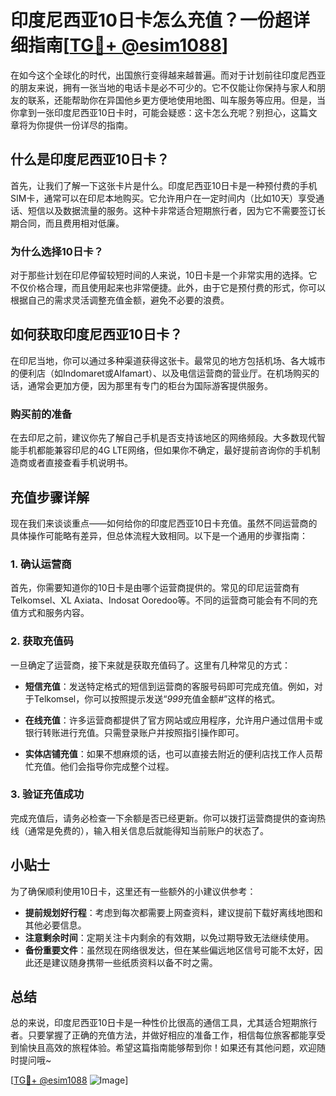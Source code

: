# 印度尼西亚10日卡怎么充值？一份超详细指南[[TG💪+ @esim1088](https://t.me/s/esim1088)]

在如今这个全球化的时代，出国旅行变得越来越普遍。而对于计划前往印度尼西亚的朋友来说，拥有一张当地的电话卡是必不可少的。它不仅能让你保持与家人和朋友的联系，还能帮助你在异国他乡更方便地使用地图、叫车服务等应用。但是，当你拿到一张印度尼西亚10日卡时，可能会疑惑：这卡怎么充呢？别担心，这篇文章将为你提供一份详尽的指南。

## 什么是印度尼西亚10日卡？

首先，让我们了解一下这张卡片是什么。印度尼西亚10日卡是一种预付费的手机SIM卡，通常可以在印尼本地购买。它允许用户在一定时间内（比如10天）享受通话、短信以及数据流量的服务。这种卡非常适合短期旅行者，因为它不需要签订长期合同，而且费用相对低廉。

### 为什么选择10日卡？

对于那些计划在印尼停留较短时间的人来说，10日卡是一个非常实用的选择。它不仅价格合理，而且使用起来也非常便捷。此外，由于它是预付费的形式，你可以根据自己的需求灵活调整充值金额，避免不必要的浪费。

## 如何获取印度尼西亚10日卡？

在印尼当地，你可以通过多种渠道获得这张卡。最常见的地方包括机场、各大城市的便利店（如Indomaret或Alfamart）、以及电信运营商的营业厅。在机场购买的话，通常会更加方便，因为那里有专门的柜台为国际游客提供服务。

### 购买前的准备

在去印尼之前，建议你先了解自己手机是否支持该地区的网络频段。大多数现代智能手机都能兼容印尼的4G LTE网络，但如果你不确定，最好提前咨询你的手机制造商或者直接查看手机说明书。

## 充值步骤详解

现在我们来谈谈重点——如何给你的印度尼西亚10日卡充值。虽然不同运营商的具体操作可能略有差异，但总体流程大致相同。以下是一个通用的步骤指南：

### 1. 确认运营商

首先，你需要知道你的10日卡是由哪个运营商提供的。常见的印尼运营商有Telkomsel、XL Axiata、Indosat Ooredoo等。不同的运营商可能会有不同的充值方式和服务内容。

### 2. 获取充值码

一旦确定了运营商，接下来就是获取充值码了。这里有几种常见的方式：

- **短信充值**：发送特定格式的短信到运营商的客服号码即可完成充值。例如，对于Telkomsel，你可以按照提示发送“*999*充值金额#”这样的格式。
  
- **在线充值**：许多运营商都提供了官方网站或应用程序，允许用户通过信用卡或银行转账进行充值。只需登录账户并按照指引操作即可。

- **实体店铺充值**：如果不想麻烦的话，也可以直接去附近的便利店找工作人员帮忙充值。他们会指导你完成整个过程。

### 3. 验证充值成功

完成充值后，请务必检查一下余额是否已经更新。你可以拨打运营商提供的查询热线（通常是免费的），输入相关信息后就能得知当前账户的状态了。

## 小贴士

为了确保顺利使用10日卡，这里还有一些额外的小建议供参考：

- **提前规划好行程**：考虑到每次都需要上网查资料，建议提前下载好离线地图和其他必要信息。
- **注意剩余时间**：定期关注卡内剩余的有效期，以免过期导致无法继续使用。
- **备份重要文件**：虽然现在网络很发达，但在某些偏远地区信号可能不太好，因此还是建议随身携带一些纸质资料以备不时之需。

## 总结

总的来说，印度尼西亚10日卡是一种性价比很高的通信工具，尤其适合短期旅行者。只要掌握了正确的充值方法，并做好相应的准备工作，相信每位旅客都能享受到愉快且高效的旅程体验。希望这篇指南能够帮到你！如果还有其他问题，欢迎随时提问哦~

[[TG💪+ @esim1088](https://t.me/s/esim1088) ![Image](https://i.postimg.cc/4NQfJmqS/Snipaste-2025-05-13-00-14-12.png)]
